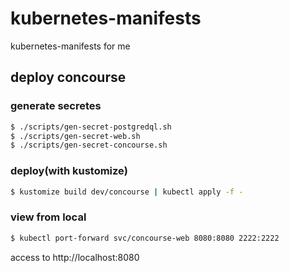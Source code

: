 # kubernetes-manifests
kubernetes-manifests for me

## deploy concourse
### generate secretes
```bash
$ ./scripts/gen-secret-postgredql.sh
$ ./scripts/gen-secret-web.sh
$ ./scripts/gen-secret-concourse.sh
```
### deploy(with kustomize)
```bash
$ kustomize build dev/concourse | kubectl apply -f -
```
### view from local
```bash
$ kubectl port-forward svc/concourse-web 8080:8080 2222:2222
```

access to http://localhost:8080
